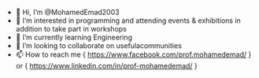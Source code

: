 - 👋 Hi, I’m @MohamedEmad2003
- 👀 I’m interested in programming and attending events & exhibitions in addition to take part in workshops
- 🌱 I’m currently learning Engineering
- 💞️ I’m looking to collaborate on usefulacommunities
- 📫 How to reach me { https://www.facebook.com/prof.mohamedemad/ }  or { https://www.linkedin.com/in/prof-mohamedemad/ }
<!---
MohamedEmad2003/MohamedEmad2003 is a ✨ special ✨ repository because its `README.md` (this file) appears on your GitHub profile.
You can click the Preview link to take a look at your changes.
--->
